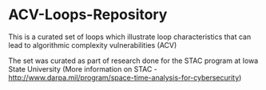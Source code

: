 # ACV-Loops-Repository
This is a curated set of loops which illustrate loop characteristics that can lead to algorithmic complexity vulnerabilities (ACV)

The set was curated as part of research done for the STAC program at Iowa State University (More information on STAC - http://www.darpa.mil/program/space-time-analysis-for-cybersecurity)

